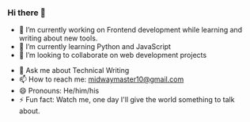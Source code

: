 ### Hi there 👋

<!--
**john-walter-munene/john-walter-munene** is a ✨ _special_ ✨ repository because its `README.md` (this file) appears on your GitHub profile.

Here are some ideas to get you started: -->

- 🔭 I’m currently working on Frontend development while learning and writing about new tools.
- 🌱 I’m currently learning Python and JavaScript
- 👯 I’m looking to collaborate on web development projects
<!-- - 🤔 I’m looking for help with ...-->
- 💬 Ask me about Technical Writing
- 📫 How to reach me: midwaymaster10@gmail.com
- 😄 Pronouns: He/him/his
- ⚡ Fun fact: Watch me, one day I'll give the world something to talk about.



